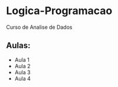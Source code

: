# Logica-Programacao
 Curso de Analise de Dados

 ## Aulas:
  - Aula 1
  - Aula 2
  - Aula 3
  - Aula 4
